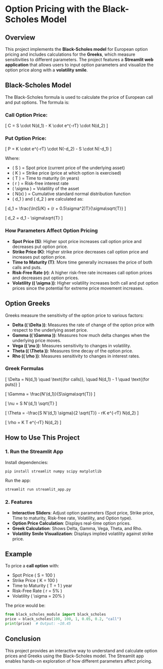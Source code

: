 # Option Pricing with the Black-Scholes Model

## Overview
This project implements the **Black-Scholes model** for European option pricing and includes calculations for the **Greeks**, which measure sensitivities to different parameters. The project features a **Streamlit web application** that allows users to input option parameters and visualize the option price along with a **volatility smile**.

## Black-Scholes Model
The Black-Scholes formula is used to calculate the price of European call and put options. The formula is:

### Call Option Price:
\[
C = S \cdot N(d_1) - K \cdot e^{-rT} \cdot N(d_2)
\]

### Put Option Price:
\[
P = K \cdot e^{-rT} \cdot N(-d_2) - S \cdot N(-d_1)
\]

Where:
- \( S \) = Spot price (current price of the underlying asset)
- \( K \) = Strike price (price at which option is exercised)
- \( T \) = Time to maturity (in years)
- \( r \) = Risk-free interest rate
- \( \sigma \) = Volatility of the asset
- \( N(x) \) = Cumulative standard normal distribution function
- \( d_1 \) and \( d_2 \) are calculated as:

\[
 d_1 = \frac{\ln(S/K) + (r + 0.5\sigma^2)T}{\sigma\sqrt{T}}
\]

\[
 d_2 = d_1 - \sigma\sqrt{T}
\]

### How Parameters Affect Option Pricing
- **Spot Price (S)**: Higher spot price increases call option price and decreases put option price.
- **Strike Price (K)**: Higher strike price decreases call option price and increases put option price.
- **Time to Maturity (T)**: More time generally increases the price of both calls and puts.
- **Risk-Free Rate (r)**: A higher risk-free rate increases call option prices and decreases put option prices.
- **Volatility (\( \sigma \))**: Higher volatility increases both call and put option prices since the potential for extreme price movement increases.

## Option Greeks
Greeks measure the sensitivity of the option price to various factors:
- **Delta (\( \Delta \))**: Measures the rate of change of the option price with respect to the underlying asset price.
- **Gamma (\( \Gamma \))**: Measures how much delta changes when the underlying price moves.
- **Vega (\( \nu \))**: Measures sensitivity to changes in volatility.
- **Theta (\( \Theta \))**: Measures time decay of the option price.
- **Rho (\( \rho \))**: Measures sensitivity to changes in interest rates.

### Greek Formulas
\[
\Delta = N(d_1) \quad \text{(for calls)}, \quad N(d_1) - 1 \quad \text{(for puts)}
\]

\[
\Gamma = \frac{N'(d_1)}{S\sigma\sqrt{T}}
\]

\[
\nu = S N'(d_1) \sqrt{T}
\]

\[
\Theta = -\frac{S N'(d_1) \sigma}{2 \sqrt{T}} - rK e^{-rT} N(d_2)
\]

\[
\rho = K T e^{-rT} N(d_2)
\]

## How to Use This Project
### 1. Run the Streamlit App
Install dependencies:
```sh
pip install streamlit numpy scipy matplotlib
```
Run the app:
```sh
streamlit run streamlit_app.py
```

### 2. Features
- **Interactive Sliders**: Adjust option parameters (Spot price, Strike price, Time to maturity, Risk-free rate, Volatility, and Option type).
- **Option Price Calculation**: Displays real-time option prices.
- **Greek Calculation**: Shows Delta, Gamma, Vega, Theta, and Rho.
- **Volatility Smile Visualization**: Displays implied volatility against strike price.

## Example
To price a **call option** with:
- Spot Price \( S = 100 \)
- Strike Price \( K = 100 \)
- Time to Maturity \( T = 1 \) year
- Risk-Free Rate \( r = 5\% \)
- Volatility \( \sigma = 20\% \)

The price would be:
```python
from black_scholes_module import black_scholes
price = black_scholes(100, 100, 1, 0.05, 0.2, "call")
print(price)  # Output: ~10.45
```

## Conclusion
This project provides an interactive way to understand and calculate option prices and Greeks using the Black-Scholes model. The Streamlit app enables hands-on exploration of how different parameters affect pricing.

